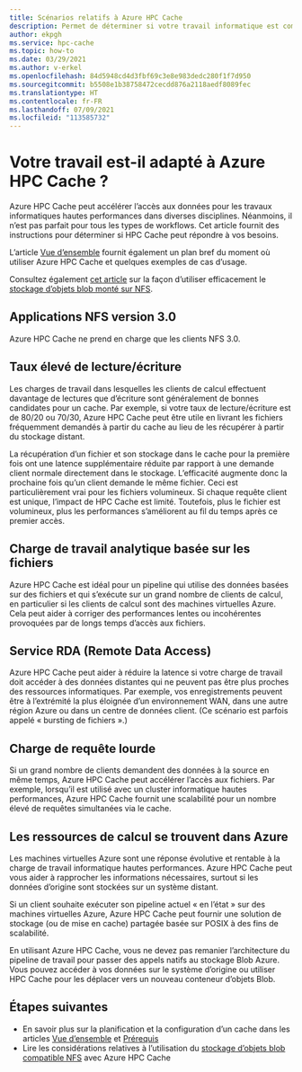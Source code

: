 ```yaml
---
title: Scénarios relatifs à Azure HPC Cache
description: Permet de déterminer si votre travail informatique est compatible avec Azure HPC Cache
author: ekpgh
ms.service: hpc-cache
ms.topic: how-to
ms.date: 03/29/2021
ms.author: v-erkel
ms.openlocfilehash: 84d5948cd4d3fbf69c3e8e983dedc280f1f7d950
ms.sourcegitcommit: b5508e1b38758472cecdd876a2118aedf8089fec
ms.translationtype: HT
ms.contentlocale: fr-FR
ms.lasthandoff: 07/09/2021
ms.locfileid: "113585732"
---
```

# <a name="is-your-job-a-good-fit-for-azure-hpc-cache"></a>Votre travail est-il adapté à Azure HPC Cache ?

Azure HPC Cache peut accélérer l’accès aux données pour les travaux informatiques hautes performances dans diverses disciplines. Néanmoins, il n’est pas parfait pour tous les types de workflows. Cet article fournit des instructions pour déterminer si HPC Cache peut répondre à vos besoins.

L’article [Vue d’ensemble](hpc-cache-overview.md) fournit également un plan bref du moment où utiliser Azure HPC Cache et quelques exemples de cas d’usage.

Consultez également [cet article](nfs-blob-considerations.md) sur la façon d’utiliser efficacement le [stockage d’objets blob monté sur NFS](../storage/blobs/network-file-system-protocol-support.md).

## <a name="nfs-version-30-applications"></a>Applications NFS version 3.0

Azure HPC Cache ne prend en charge que les clients NFS 3.0.

## <a name="high-read-to-write-ratio"></a>Taux élevé de lecture/écriture

Les charges de travail dans lesquelles les clients de calcul effectuent davantage de lectures que d’écriture sont généralement de bonnes candidates pour un cache. Par exemple, si votre taux de lecture/écriture est de 80/20 ou 70/30, Azure HPC Cache peut être utile en livrant les fichiers fréquemment demandés à partir du cache au lieu de les récupérer à partir du stockage distant.

La récupération d’un fichier et son stockage dans le cache pour la première fois ont une latence supplémentaire réduite par rapport à une demande client normale directement dans le stockage. L’efficacité augmente donc la prochaine fois qu’un client demande le même fichier. Ceci est particulièrement vrai pour les fichiers volumineux. Si chaque requête client est unique, l’impact de HPC Cache est limité. Toutefois, plus le fichier est volumineux, plus les performances s’améliorent au fil du temps après ce premier accès.

## <a name="file-based-analytic-workload"></a>Charge de travail analytique basée sur les fichiers

Azure HPC Cache est idéal pour un pipeline qui utilise des données basées sur des fichiers et qui s’exécute sur un grand nombre de clients de calcul, en particulier si les clients de calcul sont des machines virtuelles Azure. Cela peut aider à corriger des performances lentes ou incohérentes provoquées par de longs temps d’accès aux fichiers.

## <a name="remote-data-access"></a>Service RDA (Remote Data Access)

Azure HPC Cache peut aider à réduire la latence si votre charge de travail doit accéder à des données distantes qui ne peuvent pas être plus proches des ressources informatiques. Par exemple, vos enregistrements peuvent être à l’extrémité la plus éloignée d’un environnement WAN, dans une autre région Azure ou dans un centre de données client. (Ce scénario est parfois appelé « bursting de fichiers ».)

## <a name="heavy-request-load"></a>Charge de requête lourde

Si un grand nombre de clients demandent des données à la source en même temps, Azure HPC Cache peut accélérer l’accès aux fichiers. Par exemple, lorsqu’il est utilisé avec un cluster informatique hautes performances, Azure HPC Cache fournit une scalabilité pour un nombre élevé de requêtes simultanées via le cache.

## <a name="compute-resources-are-located-in-azure"></a>Les ressources de calcul se trouvent dans Azure

Les machines virtuelles Azure sont une réponse évolutive et rentable à la charge de travail informatique hautes performances. Azure HPC Cache peut vous aider à rapprocher les informations nécessaires, surtout si les données d’origine sont stockées sur un système distant.

Si un client souhaite exécuter son pipeline actuel « en l’état » sur des machines virtuelles Azure, Azure HPC Cache peut fournir une solution de stockage (ou de mise en cache) partagée basée sur POSIX à des fins de scalabilité.

En utilisant Azure HPC Cache, vous ne devez pas remanier l’architecture du pipeline de travail pour passer des appels natifs au stockage Blob Azure. Vous pouvez accéder à vos données sur le système d’origine ou utiliser HPC Cache pour les déplacer vers un nouveau conteneur d’objets Blob.

## <a name="next-steps"></a>Étapes suivantes

* En savoir plus sur la planification et la configuration d’un cache dans les articles [Vue d’ensemble](hpc-cache-overview.md) et [Prérequis](hpc-cache-prerequisites.md)
* Lire les considérations relatives à l’utilisation du [stockage d’objets blob compatible NFS](nfs-blob-considerations.md) avec Azure HPC Cache

